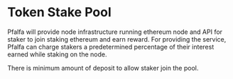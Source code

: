 # Token Stake Pool

Pfalfa will provide node infrastructure running ethereum node and API for staker to join staking ethereum and earn reward. For providing the service, Pfalfa can charge stakers a predetermined percentage of their interest earned while staking on the node.

There is minimum amount of deposit to allow staker join the pool.